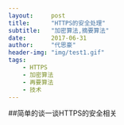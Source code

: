 ```yaml
---
layout:     post
title:      "HTTPS的安全处理"
subtitle:   "加密算法,摘要算法"
date:       2017-06-31
author:     "代思豪"
header-img: "img/test1.gif"
tags:
    - HTTPS
    - 加密算法
    - 再要算法
    - 技术
---
```



##简单的谈一谈HTTPS的安全相关